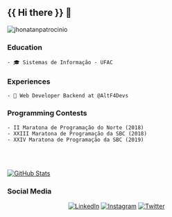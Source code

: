 <h2>{{ Hi there }} 👋 </h2>

<p align="left"> <img src="https://komarev.com/ghpvc/?username=jhonatanpatrocinio" alt="jhonatanpatrocinio" />


<h3>Education</h3>

    - 🎓 Sistemas de Informação - UFAC

<h3>Experiences</h3>

    - 💼 Web Developer Backend at @AltF4Devs

<h3>Programming Contests</h3>

    - II Maratona de Programação do Norte (2018)
    - XXIII Maratona de Programação da SBC (2018)
    - XXIV Maratona de Programação da SBC (2019)

<br>
<br>

[![GitHub Stats](https://github-readme-stats.vercel.app/api?username=jhonatanpatrocinio&show_icons=true&count_private=true&theme=radical&hide=issues,contribs)](https://github.com/jhonatanpatrocinio)

<h3> Social Media </h3>

<p align="center">
<a href="https://www.linkedin.com/in/jhonatan-patrocinio/"><img alt="LinkedIn" src="https://img.shields.io/badge/LinkedIn-blue?style=flat-square&logo=linkedin"></a>
<a href="https://www.instagram.com/jhonsantos04/"><img alt="Instagram" src="https://img.shields.io/badge/Instagram-blue?style=flat-square&logo=instagram"></a>
<a href="https://www.twitter.com/jhonatansantoos/"><img alt="Twitter" src="https://img.shields.io/badge/Twitter-blue?style=flat-square&logo=twitter"></a>
